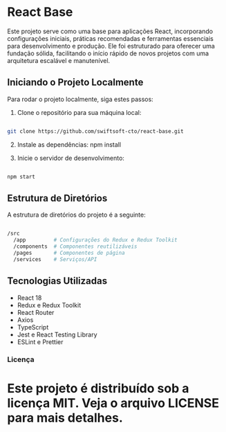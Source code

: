# React Base

Este projeto serve como uma base para aplicações React, incorporando configurações iniciais, práticas recomendadas e ferramentas essenciais para desenvolvimento e produção. Ele foi estruturado para oferecer uma fundação sólida, facilitando o início rápido de novos projetos com uma arquitetura escalável e manutenível.

## Iniciando o Projeto Localmente

Para rodar o projeto localmente, siga estes passos:

1. Clone o repositório para sua máquina local:

```bash

git clone https://github.com/swiftsoft-cto/react-base.git

```

2. Instale as dependências:
npm install

3. Inicie o servidor de desenvolvimento:

```bash

npm start

```

## Estrutura de Diretórios
A estrutura de diretórios do projeto é a seguinte:

```bash

/src
  /app         # Configurações do Redux e Redux Toolkit
  /components  # Componentes reutilizáveis
  /pages       # Componentes de página
  /services    # Serviços/API

```

## Tecnologias Utilizadas

- React 18
- Redux e Redux Toolkit
- React Router
- Axios
- TypeScript
- Jest e React Testing Library
- ESLint e Prettier

### Licença
# Este projeto é distribuído sob a licença MIT. Veja o arquivo LICENSE para mais detalhes.

